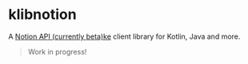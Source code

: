 # klibnotion

A [Notion API (currently beta)ke](https://www.notion.so/Notion-API-spec-c29dd39d851543b49a24e1571f63c488) client library
for Kotlin, Java and more.

> Work in progress!